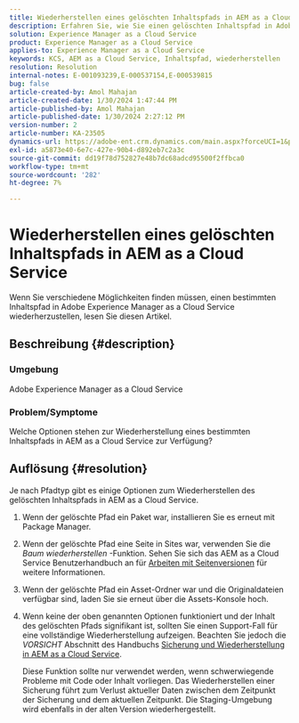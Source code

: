 ```yaml
---
title: Wiederherstellen eines gelöschten Inhaltspfads in AEM as a Cloud Service
description: Erfahren Sie, wie Sie einen gelöschten Inhaltspfad in Adobe Experience Manager as a Cloud Service wiederherstellen.
solution: Experience Manager as a Cloud Service
product: Experience Manager as a Cloud Service
applies-to: Experience Manager as a Cloud Service
keywords: KCS, AEM as a Cloud Service, Inhaltspfad, wiederherstellen
resolution: Resolution
internal-notes: E-001093239,E-000537154,E-000539815
bug: false
article-created-by: Amol Mahajan
article-created-date: 1/30/2024 1:47:44 PM
article-published-by: Amol Mahajan
article-published-date: 1/30/2024 2:27:12 PM
version-number: 2
article-number: KA-23505
dynamics-url: https://adobe-ent.crm.dynamics.com/main.aspx?forceUCI=1&pagetype=entityrecord&etn=knowledgearticle&id=fa8c8323-76bf-ee11-9079-6045bd006793
exl-id: a5873e40-6e7c-427e-90b4-d892eb7c2a3c
source-git-commit: dd19f78d752827e48b7dc68adcd95500f2ffbca0
workflow-type: tm+mt
source-wordcount: '282'
ht-degree: 7%

---
```


# Wiederherstellen eines gelöschten Inhaltspfads in AEM as a Cloud Service


Wenn Sie verschiedene Möglichkeiten finden müssen, einen bestimmten Inhaltspfad in Adobe Experience Manager as a Cloud Service wiederherzustellen, lesen Sie diesen Artikel.

## Beschreibung {#description}


### <b>Umgebung</b>

Adobe Experience Manager as a Cloud Service



### <b>Problem/Symptome</b>

Welche Optionen stehen zur Wiederherstellung eines bestimmten Inhaltspfads in AEM as a Cloud Service zur Verfügung?


## Auflösung {#resolution}


Je nach Pfadtyp gibt es einige Optionen zum Wiederherstellen des gelöschten Inhaltspfads in AEM as a Cloud Service.

1. Wenn der gelöschte Pfad ein Paket war, installieren Sie es erneut mit Package Manager.


2. Wenn der gelöschte Pfad eine Seite in Sites war, verwenden Sie die *Baum wiederherstellen* -Funktion. Sehen Sie sich das AEM as a Cloud Service Benutzerhandbuch an für [Arbeiten mit Seitenversionen](https://experienceleague.adobe.com/docs/experience-manager-cloud-service/content/sites/authoring/features/page-versions.html) für weitere Informationen.


3. Wenn der gelöschte Pfad ein Asset-Ordner war und die Originaldateien verfügbar sind, laden Sie sie erneut über die Assets-Konsole hoch.


4. Wenn keine der oben genannten Optionen funktioniert und der Inhalt des gelöschten Pfads signifikant ist, sollten Sie einen Support-Fall für eine vollständige Wiederherstellung aufzeigen. Beachten Sie jedoch die *VORSICHT* Abschnitt des Handbuchs [Sicherung und Wiederherstellung in AEM as a Cloud Service](https://experienceleague.adobe.com/docs/experience-manager-cloud-service/content/operations/backup.html?lang=de).

   Diese Funktion sollte nur verwendet werden, wenn schwerwiegende Probleme mit Code oder Inhalt vorliegen. Das Wiederherstellen einer Sicherung führt zum Verlust aktueller Daten zwischen dem Zeitpunkt der Sicherung und dem aktuellen Zeitpunkt. Die Staging-Umgebung wird ebenfalls in der alten Version wiederhergestellt.
